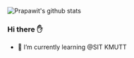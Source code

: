 ![Prapawit's github stats](https://github-readme-stats.vercel.app/api?username=prapawit201&show_icons=true&theme=radical)

### Hi there :raised_hand:
- 🌱 I’m currently learning @SIT KMUTT 

<!--
**prapawit201/prapawit201** is a ✨ _special_ ✨ repository because its `README.md` (this file) appears on your GitHub profile.

Here are some ideas to get you started:

- 🔭 I’m currently working on ...
- 🌱 I’m currently learning ...
- 👯 I’m looking to collaborate on ...
- 🤔 I’m looking for help with ...
- 💬 Ask me about ...
- 📫 How to reach me: ...
- 😄 Pronouns: ...
- ⚡ Fun fact: ...
-->
